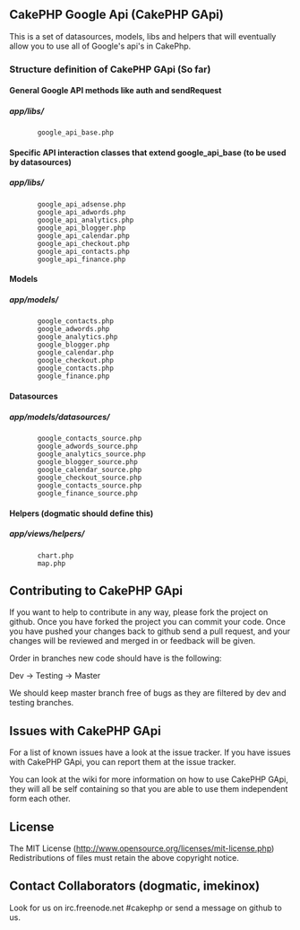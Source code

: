 ## CakePHP Google Api (CakePHP GApi)

This is a set of datasources, models, libs and helpers that will eventually allow you to use all of Google's api's in CakePhp.

### Structure definition of CakePHP GApi (So far)

#### General Google API methods like auth and sendRequest

##### app/libs/
           google_api_base.php

#### Specific API interaction classes that extend google_api_base (to be used by datasources)

##### app/libs/
           google_api_adsense.php
           google_api_adwords.php
           google_api_analytics.php
           google_api_blogger.php
           google_api_calendar.php
           google_api_checkout.php
           google_api_contacts.php
           google_api_finance.php

#### Models

##### app/models/
           google_contacts.php
           google_adwords.php
           google_analytics.php
           google_blogger.php
           google_calendar.php
           google_checkout.php
           google_contacts.php
           google_finance.php

#### Datasources

##### app/models/datasources/
           google_contacts_source.php
           google_adwords_source.php
           google_analytics_source.php
           google_blogger_source.php
           google_calendar_source.php
           google_checkout_source.php
           google_contacts_source.php
           google_finance_source.php

#### Helpers (dogmatic should define this)

##### app/views/helpers/
           chart.php
           map.php

## Contributing to CakePHP GApi

If you want to help to contribute in any way, please fork the project on github.
Once you have forked the project you can commit your code.
Once you have pushed your changes back to github send a pull request, and your changes will be reviewed and merged in or feedback will be given.

Order in branches new code should have is the following:

Dev -> Testing -> Master

We should keep master branch free of bugs as they are filtered by dev and testing branches.

## Issues with CakePHP GApi

For a list of known issues have a look at the issue tracker.
If you have issues with CakePHP GApi, you can report them at the issue tracker. 

You can look at the wiki for more information on how to use CakePHP GApi, they will all be self containing so that you are able to use them independent form each other.

## License

The MIT License (http://www.opensource.org/licenses/mit-license.php)
Redistributions of files must retain the above copyright notice.

## Contact Collaborators (dogmatic, imekinox)

Look for us on irc.freenode.net #cakephp or send a message on github to us.
